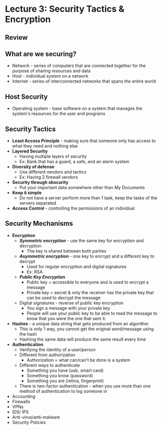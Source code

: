 # Lecture 3: Security Tactics & Encryption 

## Review


## What are we securing? 
* Network - series of computers that are connected together for the purpose of sharing resources and data 
* Host - individual system on a network 
* Internet - series of interconnected networks that spans the entire world 

## Host Security 
* Operating system - base software on a system that manages the system's resources for the user and programs

## Security Tactics 
* **Least Access Principle** - making sure that someone only has access to what they need and nothing else 
* **Layered Security**
	* Having multiple layers of security 
	* Ex: Bank that has a guard, a safe, and an alarm system 
* **Diversity of defense** 
	* Use different vendors and tactics 
	* Ex: Having 2 firewall vendors 
* **Security through obscurity**
	* Put your important data somewhere other than My Documents 
* **Keep it simple** 
	* Do not have a server perform more than 1 task, keep the tasks of the servers separated 
* **Access Control** - controlling the permissions of an individual 

## Security Mechanisms 
* **Encryption** 
	* ***Symmetric encryption*** - use the same key for encryption and decryption 
		* The key is shared between both parties 
	* ***Asymmetric encryption*** - one key to encrypt and a different key to decrypt 
		* Used for regular encryption and digital signatures 
		* Ex: RSA 
	* ***Public Key Encryption*** 
		* Public key = accessible to everyone and is used to encrypt a message 
		* Private key = secret & only the receiver has the private key that can be used to decrypt the message 
	* Digital signatures - reverse of public key encryption 
		* You sign a message with your private key 
		* People will use your public key to be able to read the message to know that you were the one that sent it.
* **Hashes** - a unique data string that gets produced from an algorithm 
	* This is only 1 way, you cannot get the original word/message using the hash 
	* Hashing the same data will produce the same result every time 
* **Authentication** 
	* Verifying the identity of a user/person 
	* Different from authorization 
		* Authorization = what can/can't be done is a system 
	* Different ways to authenticate 
		* Something you have (usb, smart card) 
		* Something you know (password) 
		* Something you are (retina, fingerprint) 
	* There is two-factor authentication - when you use more than one method of authentication to log someone in 	
* Accounting
* Firewalls
* VPNs
* IDS/ IPS 
* Anti-virus/anti-malware 
* Security Policies 